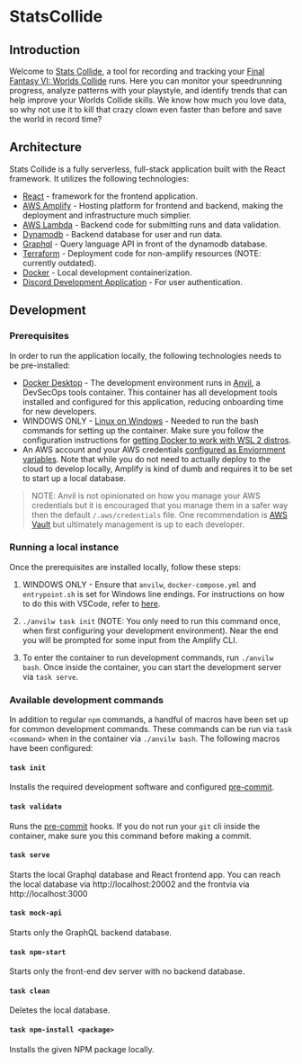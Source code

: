# StatsCollide

## Introduction

Welcome to [Stats Collide](https://statscollide.com/), a tool for recording and tracking your [Final Fantasy VI: Worlds Collide](https://ff6wc.com/) runs. Here you can monitor your speedrunning progress, analyze patterns with your playstyle, and identify trends that can help improve your Worlds Collide skills. We know how much you love data, so why not use it to kill that crazy clown even faster than before and save the world in record time?

## Architecture

Stats Collide is a fully serverless, full-stack application built with the React framework. It utilizes the following technologies:

- [React](https://reactjs.org/) - framework for the frontend application.
- [AWS Amplify](https://aws.amazon.com/amplify/) - Hosting platform for frontend and backend, making the deployment and infrastructure much simplier.
- [AWS Lambda](https://aws.amazon.com/lambda/) - Backend code for submitting runs and data validation.
- [Dynamodb](https://aws.amazon.com/dynamodb/) - Backend database for user and run data.
- [Graphql](https://aws.amazon.com/graphql/) - Query language API in front of the dynamodb database.
- [Terraform](https://www.terraform.io/) - Deployment code for non-amplify resources (NOTE: currently outdated).
- [Docker](https://www.docker.com/) - Local development containerization.
- [Discord Development Application](https://discord.com/developers/docs/intro) - For user authentication.

## Development

### Prerequisites

In order to run the application locally, the following technologies needs to be pre-installed:

- [Docker Desktop](https://www.docker.com/products/docker-desktop/) - The development environment runs in [Anvil](https://github.com/saic-oss/anvil), a DevSecOps tools container. This container has all development tools installed and configured for this application, reducing onboarding time for new developers.
- WINDOWS ONLY - [Linux on Windows](https://docs.microsoft.com/en-us/windows/wsl/install) - Needed to run the bash commands for setting up the container. Make sure you follow the configuration instructions for [getting Docker to work with WSL 2 distros](https://docs.docker.com/desktop/windows/wsl/).
- An AWS account and your AWS credentials [configured as Enviornment variables](https://docs.aws.amazon.com/cli/latest/userguide/cli-configure-envvars.html). Note that while you do not need to actually deploy to the cloud to develop locally, Amplify is kind of dumb and requires it to be set to start up a local database.

> NOTE: Anvil is not opinionated on how you manage your AWS credentials but it is encouraged that you manage them in a safer way then the default `/.aws/credentials` file. One recommendation is [AWS Vault](https://github.com/99designs/aws-vault) but ultimately management is up to each developer.

### Running a local instance

Once the prerequisites are installed locally, follow these steps:

1. WINDOWS ONLY - Ensure that `anvilw`, `docker-compose.yml` and `entrypoint.sh` is set for Windows line endings. For instructions on how to do this with VSCode, refer to [here](https://ztirom.at/2016/01/resolving-binbashm-bad-interpreter-when-writing-a-shellscript-on-windows-with-vs-code-and-run-it-on-linux/).
1. `./anvilw task init` (NOTE: You only need to run this command once, when first configuring your development environment). Near the end you will be prompted for some input from the Amplify CLI.

1. To enter the container to run development commands, run `./anvilw bash`. Once inside the container, you can start the development server via `task serve`.

### Available development commands

In addition to regular `npm` commands, a handful of macros have been set up for common development commands. These commands can be run via `task <command>` when in the container via `./anvilw bash`. The following macros have been configured:

#### `task init`

Installs the required development software and configured [pre-commit](https://pre-commit.com/).

#### `task validate`

Runs the [pre-commit](https://pre-commit.com/) hooks. If you do not run your `git` cli inside the container, make sure you this command before making a commit.

#### `task serve`

Starts the local Graphql database and React frontend app. You can reach the local database via http://localhost:20002 and the frontvia via http://localhost:3000

#### `task mock-api`

Starts only the GraphQL backend database.

#### `task npm-start`

Starts only the front-end dev server with no backend database.

#### `task clean`

Deletes the local database.

#### `task npm-install <package>`

Installs the given NPM package locally.
